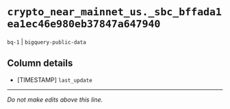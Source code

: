 # `crypto_near_mainnet_us._sbc_bffada1ea1ec46e980eb37847a647940`
`bq-1` | `bigquery-public-data`

## Column details
* [TIMESTAMP] `last_update`

-------------------------------------------------------------------------------
*Do not make edits above this line.*
